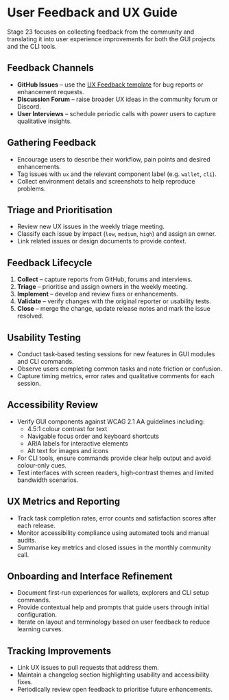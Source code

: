 # User Feedback and UX Guide

Stage 23 focuses on collecting feedback from the community and translating it into user experience improvements for both the GUI projects and the CLI tools.

## Feedback Channels
- **GitHub Issues** – use the [UX Feedback template](../.github/ISSUE_TEMPLATE/ux_feedback.md) for bug reports or enhancement requests.
- **Discussion Forum** – raise broader UX ideas in the community forum or Discord.
- **User Interviews** – schedule periodic calls with power users to capture qualitative insights.

## Gathering Feedback
- Encourage users to describe their workflow, pain points and desired enhancements.
- Tag issues with `ux` and the relevant component label (e.g. `wallet`, `cli`).
- Collect environment details and screenshots to help reproduce problems.

## Triage and Prioritisation
- Review new UX issues in the weekly triage meeting.
- Classify each issue by impact (`low`, `medium`, `high`) and assign an owner.
- Link related issues or design documents to provide context.

## Feedback Lifecycle
1. **Collect** – capture reports from GitHub, forums and interviews.
2. **Triage** – prioritise and assign owners in the weekly meeting.
3. **Implement** – develop and review fixes or enhancements.
4. **Validate** – verify changes with the original reporter or usability tests.
5. **Close** – merge the change, update release notes and mark the issue resolved.

## Usability Testing
- Conduct task‑based testing sessions for new features in GUI modules and CLI commands.
- Observe users completing common tasks and note friction or confusion.
- Capture timing metrics, error rates and qualitative comments for each session.

## Accessibility Review
- Verify GUI components against WCAG 2.1 AA guidelines including:
  - 4.5:1 colour contrast for text
  - Navigable focus order and keyboard shortcuts
  - ARIA labels for interactive elements
  - Alt text for images and icons
- For CLI tools, ensure commands provide clear help output and avoid colour‑only cues.
- Test interfaces with screen readers, high‑contrast themes and limited bandwidth scenarios.

## UX Metrics and Reporting
- Track task completion rates, error counts and satisfaction scores after each release.
- Monitor accessibility compliance using automated tools and manual audits.
- Summarise key metrics and closed issues in the monthly community call.

## Onboarding and Interface Refinement
- Document first‑run experiences for wallets, explorers and CLI setup commands.
- Provide contextual help and prompts that guide users through initial configuration.
- Iterate on layout and terminology based on user feedback to reduce learning curves.

## Tracking Improvements
- Link UX issues to pull requests that address them.
- Maintain a changelog section highlighting usability and accessibility fixes.
- Periodically review open feedback to prioritise future enhancements.

